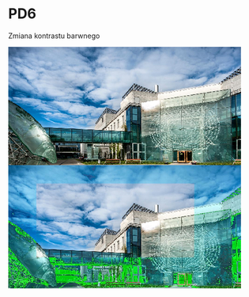 # PD6
Zmiana kontrastu barwnego



![Porownanie](https://github.com/Prestige545/PD6/blob/main/przedipoedycji.png?raw=true)
